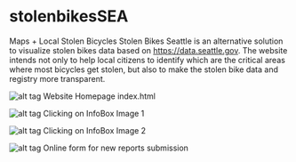 stolenbikesSEA
==============

Maps + Local Stolen Bicycles
Stolen Bikes Seattle is an alternative solution to visualize stolen bikes data based on https://data.seattle.gov. The website intends not only to help local citizens to identify which are the critical areas where most bicycles get stolen, but also to make the stolen bike data and registry more transparent.  


![alt tag](https://raw.github.com/lcdvirgo/stolenbikesSEA/master/screenshots/index.png)
Website Homepage index.html

![alt tag](https://raw.github.com/lcdvirgo/stolenbikesSEA/master/screenshots/infobox.png)
Clicking on InfoBox Image 1

![alt tag](https://raw.github.com/lcdvirgo/stolenbikesSEA/master/screenshots/infobox2.png)
Clicking on InfoBox Image 2

![alt tag](https://raw.github.com/lcdvirgo/stolenbikesSEA/master/screenshots/form-submission.png)
Online form for new reports submission

